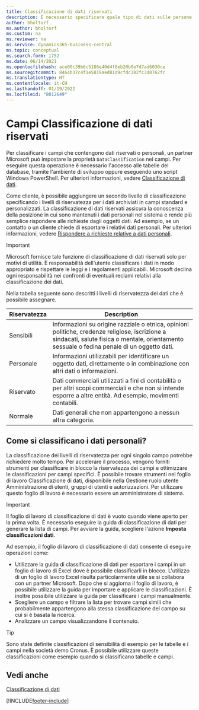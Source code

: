 ```yaml
---
title: Classificazione di dati riservati
description: È necessario specificare quale tipo di dati sulle persone memorizzare in modo da rispondere alle richieste dell'oggetto dati.
author: bholtorf
ms.author: bholtorf
ms.custom: na
ms.reviewer: na
ms.service: dynamics365-business-central
ms.topic: conceptual
ms.search.form: 1752
ms.date: 06/14/2021
ms.openlocfilehash: ace00c39b6c5186e40d4f8eb20b0e7d7ad6030ce
ms.sourcegitcommit: 8464b37c4f1e5819aed81d9cfdc382fc3d0762fc
ms.translationtype: HT
ms.contentlocale: it-CH
ms.lasthandoff: 01/19/2022
ms.locfileid: "8012649"
---
```

# <a name="classifying-data-sensitivity-fields"></a>Campi Classificazione di dati riservati
Per classificare i campi che contengono dati riservati o personali, un partner Microsoft può impostare la proprietà ```DataClassification``` nei campi. Per eseguire questa operazione è necessario l'accesso alle tabelle del database, tramite l'ambiente di sviluppo oppure eseguendo uno script Windows PowerShell. Per ulteriori informazioni, vedere [Classificazione di dati](/dynamics365/business-central/dev-itpro/developer/devenv-classifying-data).  

Come cliente, è possibile aggiungere un secondo livello di classificazione specificando i livelli di riservatezza per i dati archiviati in campi standard e personalizzati. La classificazione di dati riservati assicura la conoscenza della posizione in cui sono mantenuti i dati personali nel sistema e rende più semplice rispondere alle richieste dagli oggetti dati. Ad esempio, se un contatto o un cliente chiede di esportare i relativi dati personali. Per ulteriori informazioni, vedere [Rispondere a richieste relative a dati personali](admin-responding-to-requests-about-personal-data.md).

> [!Important]
> Microsoft fornisce tale funzione di classificazione di dati riservati solo per motivi di utilità. È responsabilità dell'utente classificare i dati in modo appropriato e rispettare le leggi e i regolamenti applicabili. Microsoft declina ogni responsabilità nei confronti di eventuali reclami relativi alla classificazione dei dati.  

Nella tabella seguente sono descritti i livelli di riservatezza dei dati che è possibile assegnare.

|Riservatezza|Description|
|----|----|
|Sensibili | Informazioni su origine razziale o etnica, opinioni politiche, credenze religiose, iscrizione a sindacati, salute fisica o mentale, orientamento sessuale o fedina penale di un oggetto dati. |
|Personale | Informazioni utilizzabili per identificare un oggetto dati, direttamente o in combinazione con altri dati o informazioni.|
|Riservato | Dati commerciali utilizzati a fini di contabilità o per altri scopi commerciali e che non si intende esporre a altre entità. Ad esempio, movimenti contabili.|
|Normale | Dati generali che non appartengono a nessun altra categoria.|

## <a name="how-do-i-classify-my-data"></a>Come si classificano i dati personali?
La classificazione dei livelli di riservatezza per ogni singolo campo potrebbe richiedere molto tempo. Per accelerare il processo, vengono forniti strumenti per classificare in blocco la riservatezza dei campi e ottimizzare le classificazioni per campi specifici. È possibile trovare strumenti nel foglio di lavoro Classificazione di dati, disponibile nella Gestione ruolo utente Amministrazione di utenti, gruppi di utenti e autorizzazioni. Per utilizzare questo foglio di lavoro è necessario essere un amministratore di sistema.

> [!Important]
> Il foglio di lavoro di classificazione di dati è vuoto quando viene aperto per la prima volta. È necessario eseguire la guida di classificazione di dati per generare la lista di campi. Per avviare la guida, scegliere l'azione **Imposta classificazioni dati**.

Ad esempio, il foglio di lavoro di classificazione di dati consente di eseguire operazioni come:  

* Utilizzare la guida di classificazione di dati per esportare i campi in un foglio di lavoro di Excel dove è possibile classificarli in blocco. L'utilizzo di un foglio di lavoro Excel risulta particolarmente utile se si collabora con un partner Microsoft. Dopo che si aggiorna il foglio di lavoro, è possibile utilizzare la guida per importare e applicare le classificazioni. È inoltre possibile utilizzare la guida per classificare i campi manualmente.  
* Scegliere un campo e filtrare la lista per trovare campi simili che probabilmente appartengono alla stessa classificazione del campo su cui si è basata la ricerca.  
* Analizzare un campo visualizzandone il contenuto.  

> [!Tip]
> Sono state definite classificazioni di sensibilità di esempio per le tabelle e i campi nella società demo Cronus. È possibile utilizzare queste classificazioni come esempio quando si classificano tabelle e campi.

## <a name="see-also"></a>Vedi anche

[Classificazione di dati](/dynamics365/business-central/dev-itpro/developer/devenv-classifying-data)  


[!INCLUDE[footer-include](includes/footer-banner.md)]